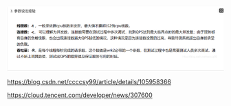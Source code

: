 ![](images/2021-05-22-10-17-07.png)

https://blog.csdn.net/ccccsy99/article/details/105958366

https://cloud.tencent.com/developer/news/307600